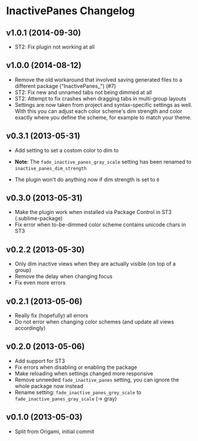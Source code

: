 InactivePanes Changelog
=======================

v1.0.1 (2014-09-30)
-------------------

- ST2: Fix plugin not working at all


v1.0.0 (2014-08-12)
-------------------

- Remove the old workaround that involved saving generated files to a different
  package ("InactivePanes_") (#7)
- ST2: Fix new and unnamed tabs not being dimmed at all
- ST2: Attempt to fix crashes when dragging tabs in multi-group layouts
- Settings are now taken from project and syntax-specific settings as well.
  With this you can adjust each color scheme's dim strength and color
  exactly where you define the scheme, for example to match your theme.


v0.3.1 (2013-05-31)
-------------------

- Add setting to set a costom color to dim to
* **Note**: The `fade_inactive_panes_gray_scale` setting has been renamed to `inactive_panes_dim_strength`
- The plugin won't do anything now if dim strength is set to `0`


v0.3.0 (2013-05-31)
-------------------

- Make the plugin work when installed via Package Control in ST3
  (.sublime-package)
- Fix error when to-be-dimmed color scheme contains unicode chars in ST3


v0.2.2 (2013-05-30)
-------------------

- Only dim inactive views when they are actually visible (on top of a group)
- Remove the delay when changing focus
- Fix even more errors


v0.2.1 (2013-05-06)
-------------------

- Really fix (hopefully) all errors
- Do not error when changing color schemes (and update all views accordingly)


v0.2.0 (2013-05-06)
-------------------

- Add support for ST3
- Fix errors when disabling or enabling the package
- Make reloading when settings changed more responsive
- Remove unneeded `fade_inactive_panes` setting, you can ignore the whole
  package now instead
- Rename setting: `fade_inactive_panes_grey_scale` to
  `fade_inactive_panes_gray_scale` (-> gray)


v0.1.0 (2013-05-03)
-------------------

- Split from Origami, initial commit
